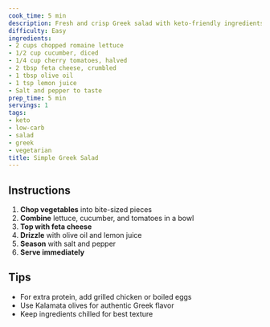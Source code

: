 ```yaml
---
cook_time: 5 min
description: Fresh and crisp Greek salad with keto-friendly ingredients
difficulty: Easy
ingredients:
- 2 cups chopped romaine lettuce
- 1/2 cup cucumber, diced
- 1/4 cup cherry tomatoes, halved
- 2 tbsp feta cheese, crumbled
- 1 tbsp olive oil
- 1 tsp lemon juice
- Salt and pepper to taste
prep_time: 5 min
servings: 1
tags:
- keto
- low-carb
- salad
- greek
- vegetarian
title: Simple Greek Salad
---
```


<h2>Instructions</h2>
<ol>
<li><strong>Chop vegetables</strong> into bite-sized pieces</li>
<li><strong>Combine</strong> lettuce, cucumber, and tomatoes in a bowl</li>
<li><strong>Top with feta cheese</strong></li>
<li><strong>Drizzle</strong> with olive oil and lemon juice</li>
<li><strong>Season</strong> with salt and pepper</li>
<li><strong>Serve immediately</strong></li>
</ol>
<h2>Tips</h2>
<ul>
<li>For extra protein, add grilled chicken or boiled eggs</li>
<li>Use Kalamata olives for authentic Greek flavor</li>
<li>Keep ingredients chilled for best texture</li>
</ul>
